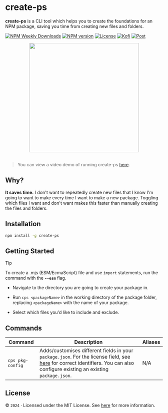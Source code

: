 # create-ps

**create-ps** is a CLI tool which helps you to create the foundations for an NPM package, saving you time from creating new files and folders.

[![NPM Weekly Downloads](https://img.shields.io/npm/dw/create-ps.svg?style=flat&colorA=black&colorB=blue)](https://npmjs.org/package/create-ps)
[![NPM version](https://img.shields.io/npm/v/create-ps.svg?style=flat&colorA=black)](https://www.npmjs.com/package/create-ps)
[![License](https://shields.io/github/license/inttter/create-ps?labelColor=black&colorB=blue)](https://github.com/inttter/create-ps/blob/master/LICENSE/)
[![Kofi](https://img.shields.io/badge/donate-kofi-f39f37?labelColor=black&colorB=blue)](https://ko-fi.com/intter)
[![Post](https://img.shields.io/badge/read-post-f39f37?labelColor=black&colorB=blue)](https://iinter.me/writing/creating-packages)


<div align="center">
  <img src="https://github.com/inttter/create-ps/assets/73017070/37438a9f-201a-4c56-a103-b5f40dd79043" width="350">
</div>

<br>

> You can view a video demo of running create-ps [here](http://files.iinter.me/r/create-ps_Demo.mp4).


## Why?

**It saves time.** I don't want to repeatedly create new files that I know I'm going to want to make every time I want to make a new package. Toggling which files I want and don't want makes this faster than manually creating the files and folders.

## Installation

```bash
npm install -g create-ps
```

## Getting Started

> [!TIP]
> To create a .mjs (ESM/EcmaScript) file and use `import` statements, run the command with the **`--esm`** flag.

* Navigate to the directory you are going to create your package in.

* Run `cps <packageName>` in the working directory of the package folder,
replacing `<packageName>` with the name of your package.

* Select which files you'd like to include and exclude.

## Commands

|   Command      |    Description    |     Aliases      | 
|----------|-----------|---------------------------|
`cps pkg-config` | Adds/customises different fields in your `package.json`. For the license field, see [here](https://spdx.org/licenses/) for correct identifiers. You can also configure existing an existing `package.json`. | N/A | 


## License

©️ `2024` · Licensed under the MIT License. See [here](https://github.com/inttter/create-ps/blob/main/LICENSE) for more information.